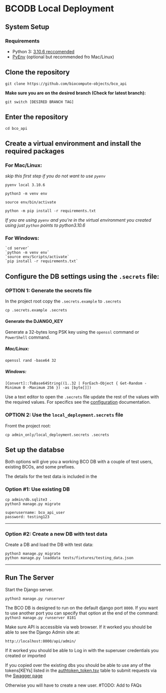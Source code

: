 # BCODB Local Deployment

## System Setup
### Requirements
- Python 3: [3.10.6 reccomended](https://www.python.org/downloads/release/python-3106/)
- [PyEnv](https://github.com/pyenv/pyenv) (optional but recommended fro Mac/Linux)

## Clone the repository
```
git clone https://github.com/biocompute-objects/bco_api
```

**Make sure you are on the desired branch (Check for latest branch):**

```
git switch [DESIRED BRANCH TAG]
```

## Enter the repository
```
cd bco_api
```

## Create a virtual environment and install the required packages

### For Mac/Linux:

*skip this first step if you do not want to use `pyenv`*
```
pyenv local 3.10.6
```

```
python3 -m venv env

source env/bin/activate

python -m pip install -r requirements.txt 
```

*If you are using `pyenv` and  you’re in the virtual environment you created using just `python` points to python3.10.6*

### For Windows:
```
`cd server`
`python -m venv env`
`source env/Scripts/activate`
`pip install -r requirements.txt`
```

## Configure the DB settings using the `.secrets` file:

### OPTION 1: Generate the secrets file 

In the project root copy the `.secrets.example` to `.secrets`

```
cp .secrets.example .secrets
```
#### Generate the DJANGO_KEY
Generate a 32-bytes long PSK key using the `openssl` command or `PowerShell` command.

##### Mac/Linux:
```
openssl rand -base64 32
```
##### Windows:
```   
[Convert]::ToBase64String((1..32 | ForEach-Object { Get-Random -Minimum 0 -Maximum 256 }) -as [byte[]])
```

Use a text editor to open the `.secrets` file update the rest of the values with the required values. For specifics see the [configuration](/docs/config.md) documentation. 

### OPTION 2: Use the `local_deployment.secrets` file
Fromt the project root:
```
cp admin_only/local_deployment.secrets .secrets
```

## Set up the databse
Both options will give you a working BCO DB with a couple of test users, existing BCOs, and some prefixes. 

The details for the test data is included in the 
### Option #1: Use existing DB

```
cp admin/db.sqlite3 .
python3 manage.py migrate
```

```
superusername: bco_api_user
password: testing123
````

---
### Option #2: Create a new DB with test data
Create a DB and load the DB with test data:
```
python3 manage.py migrate
python manage.py loaddata tests/fixtures/testing_data.json
```

---
## Run The Server
Start the Django server. 
```
python3 manage.py runserver
```

The BCO DB is designed to run on the default django port `8000`. If you want to use another port you can specify that option at the end of the command: `python3 manage.py runserver 8181`

Make sure API is accessible via web browser. If it worked you should be able to see the Django Admin site at:
```
http://localhost:8000/api/admin/
```
If it worked you should be able to Log in with the superuser credentials you created or imported

If you copied over the existing dbs you should be able to use any of the tokens[KEYs] listed in the [authtoken_token.tsv](/admin_only/test_database_tables/authtoken_token.tsv) table to submit requests via the [Swagger page](http://localhost:8000/api/docs/)

Otherwise you will have to create a new user. #TODO: Add to FAQs